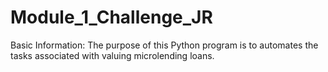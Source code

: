 # Module_1_Challenge_JR
Basic Information:
The purpose of this Python program is to automates the tasks associated with valuing microlending loans.
